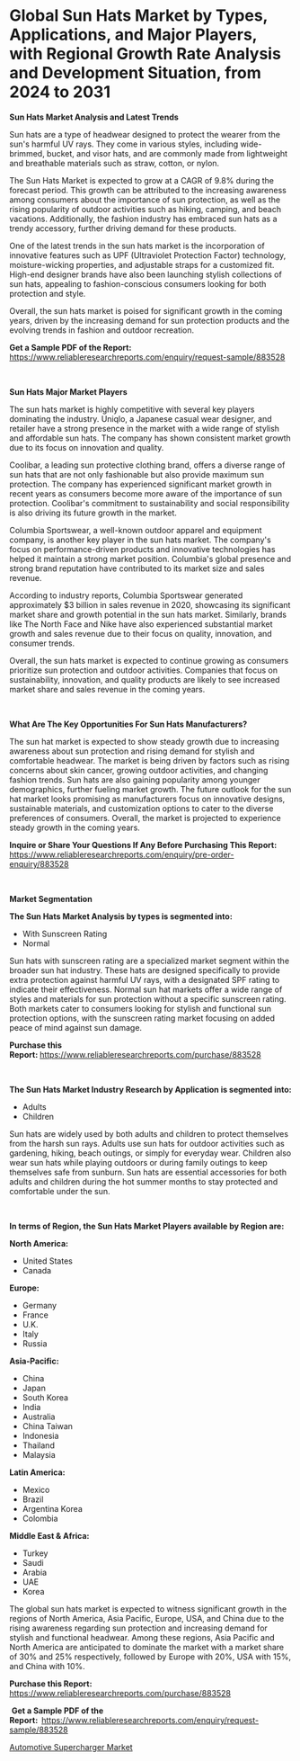 <p><h1>Global Sun Hats Market by Types, Applications, and Major Players, with Regional Growth Rate Analysis and Development Situation, from 2024 to 2031</h1></p><p><strong>Sun Hats Market Analysis and Latest Trends</strong></p>
<p><p>Sun hats are a type of headwear designed to protect the wearer from the sun's harmful UV rays. They come in various styles, including wide-brimmed, bucket, and visor hats, and are commonly made from lightweight and breathable materials such as straw, cotton, or nylon.</p><p>The Sun Hats Market is expected to grow at a CAGR of 9.8% during the forecast period. This growth can be attributed to the increasing awareness among consumers about the importance of sun protection, as well as the rising popularity of outdoor activities such as hiking, camping, and beach vacations. Additionally, the fashion industry has embraced sun hats as a trendy accessory, further driving demand for these products.</p><p>One of the latest trends in the sun hats market is the incorporation of innovative features such as UPF (Ultraviolet Protection Factor) technology, moisture-wicking properties, and adjustable straps for a customized fit. High-end designer brands have also been launching stylish collections of sun hats, appealing to fashion-conscious consumers looking for both protection and style.</p><p>Overall, the sun hats market is poised for significant growth in the coming years, driven by the increasing demand for sun protection products and the evolving trends in fashion and outdoor recreation.</p></p>
<p><strong>Get a Sample PDF of the Report:&nbsp;</strong> <a href="https://www.reliableresearchreports.com/enquiry/request-sample/883528">https://www.reliableresearchreports.com/enquiry/request-sample/883528</a></p>
<p>&nbsp;</p>
<p><strong>Sun Hats Major Market Players</strong></p>
<p><p>The sun hats market is highly competitive with several key players dominating the industry. Uniqlo, a Japanese casual wear designer, and retailer have a strong presence in the market with a wide range of stylish and affordable sun hats. The company has shown consistent market growth due to its focus on innovation and quality.</p><p>Coolibar, a leading sun protective clothing brand, offers a diverse range of sun hats that are not only fashionable but also provide maximum sun protection. The company has experienced significant market growth in recent years as consumers become more aware of the importance of sun protection. Coolibar's commitment to sustainability and social responsibility is also driving its future growth in the market.</p><p>Columbia Sportswear, a well-known outdoor apparel and equipment company, is another key player in the sun hats market. The company's focus on performance-driven products and innovative technologies has helped it maintain a strong market position. Columbia's global presence and strong brand reputation have contributed to its market size and sales revenue.</p><p>According to industry reports, Columbia Sportswear generated approximately $3 billion in sales revenue in 2020, showcasing its significant market share and growth potential in the sun hats market. Similarly, brands like The North Face and Nike have also experienced substantial market growth and sales revenue due to their focus on quality, innovation, and consumer trends.</p><p>Overall, the sun hats market is expected to continue growing as consumers prioritize sun protection and outdoor activities. Companies that focus on sustainability, innovation, and quality products are likely to see increased market share and sales revenue in the coming years.</p></p>
<p>&nbsp;</p>
<p><strong>What Are The Key Opportunities For Sun Hats Manufacturers?</strong></p>
<p><p>The sun hat market is expected to show steady growth due to increasing awareness about sun protection and rising demand for stylish and comfortable headwear. The market is being driven by factors such as rising concerns about skin cancer, growing outdoor activities, and changing fashion trends. Sun hats are also gaining popularity among younger demographics, further fueling market growth. The future outlook for the sun hat market looks promising as manufacturers focus on innovative designs, sustainable materials, and customization options to cater to the diverse preferences of consumers. Overall, the market is projected to experience steady growth in the coming years.</p></p>
<p><strong>Inquire or Share Your Questions If Any Before Purchasing This Report:</strong> <a href="https://www.reliableresearchreports.com/enquiry/pre-order-enquiry/883528">https://www.reliableresearchreports.com/enquiry/pre-order-enquiry/883528</a></p>
<p>&nbsp;</p>
<p><strong>Market Segmentation</strong></p>
<p><strong>The Sun Hats Market Analysis by types is segmented into:</strong></p>
<p><ul><li>With Sunscreen Rating</li><li>Normal</li></ul></p>
<p><p>Sun hats with sunscreen rating are a specialized market segment within the broader sun hat industry. These hats are designed specifically to provide extra protection against harmful UV rays, with a designated SPF rating to indicate their effectiveness. Normal sun hat markets offer a wide range of styles and materials for sun protection without a specific sunscreen rating. Both markets cater to consumers looking for stylish and functional sun protection options, with the sunscreen rating market focusing on added peace of mind against sun damage.</p></p>
<p><strong>Purchase this Report:&nbsp;</strong><a href="https://www.reliableresearchreports.com/purchase/883528">https://www.reliableresearchreports.com/purchase/883528</a></p>
<p>&nbsp;</p>
<p><strong>The Sun Hats Market Industry Research by Application is segmented into:</strong></p>
<p><ul><li>Adults</li><li>Children</li></ul></p>
<p><p>Sun hats are widely used by both adults and children to protect themselves from the harsh sun rays. Adults use sun hats for outdoor activities such as gardening, hiking, beach outings, or simply for everyday wear. Children also wear sun hats while playing outdoors or during family outings to keep themselves safe from sunburn. Sun hats are essential accessories for both adults and children during the hot summer months to stay protected and comfortable under the sun.</p></p>
<p>&nbsp;</p>
<p><strong>In terms of Region, the Sun Hats Market Players available by Region are:</strong></p>
<p>
    <p> <strong> North America: </strong>
        <ul>
            <li>United States</li>
            <li>Canada</li>
        </ul>
        </p> 
    <p> <strong> Europe: </strong>
        <ul>
            <li>Germany</li>
            <li>France</li>
            <li>U.K.</li>
            <li>Italy</li>
            <li>Russia</li>
        </ul>
        </p> 
    <p> <strong> Asia-Pacific: </strong>
        <ul>
            <li>China</li>
            <li>Japan</li>
            <li>South Korea</li>
            <li>India</li>
            <li>Australia</li>
            <li>China Taiwan</li>
            <li>Indonesia</li>
            <li>Thailand</li>
            <li>Malaysia</li>
        </ul>
        </p> 
    <p> <strong> Latin America: </strong>
        <ul>
            <li>Mexico</li>
            <li>Brazil</li>
            <li>Argentina Korea</li>
            <li>Colombia</li>
        </ul>
        </p> 
    <p> <strong> Middle East & Africa: </strong>
        <ul>
            <li>Turkey</li>
            <li>Saudi</li>
            <li>Arabia</li>
            <li>UAE</li>
            <li>Korea</li>
        </ul>
    </p>
    </p>
<p><p>The global sun hats market is expected to witness significant growth in the regions of North America, Asia Pacific, Europe, USA, and China due to the rising awareness regarding sun protection and increasing demand for stylish and functional headwear. Among these regions, Asia Pacific and North America are anticipated to dominate the market with a market share of 30% and 25% respectively, followed by Europe with 20%, USA with 15%, and China with 10%.</p></p>
<p><strong>Purchase this Report: </strong><a href="https://www.reliableresearchreports.com/purchase/883528">https://www.reliableresearchreports.com/purchase/883528</a></p>
<p>&nbsp;<strong>Get a Sample PDF of the Report:&nbsp;&nbsp;</strong><a href="https://www.reliableresearchreports.com/enquiry/request-sample/883528">https://www.reliableresearchreports.com/enquiry/request-sample/883528</a></p>
<p><strong></strong></p>
<p><p><a href="https://natural-crush-b99.notion.site/Automotive-Supercharger-Market-Size-and-Growth-Market-Segmentation-Regional-and-Country-Breakdowns-670869ffae62427c8bb7e3efd2135ca0">Automotive Supercharger Market</a></p></p>